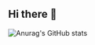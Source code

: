 ## Hi there 👋

![Anurag's GitHub stats](https://github-readme-stats.vercel.app/api?username=nemole99&theme=merko&hide=stars&show_icons=true)

<!--
**nemole99/nemole99** is a ✨ _special_ ✨ repository because its `README.md` (this file) appears on your GitHub profile.

Here are some ideas to get you started:

- 🔭 I’m currently working on ...
- 🌱 I’m currently learning ...
- 👯 I’m looking to collaborate on ...
- 🤔 I’m looking for help with ...
- 💬 Ask me about ...
- 📫 How to reach me: ...
- 😄 Pronouns: ...
- ⚡ Fun fact: ...
-->
